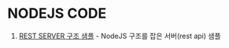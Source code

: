 # NODEJS CODE

1. [REST SERVER 구조 샘플](https://github.com/seungjinhan/dev_sources/tree/master/nodejs/rest_server_sample) - NodeJS 구조를 잡은 서버(rest api) 샘플
